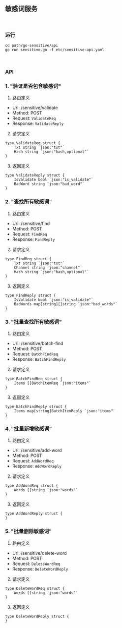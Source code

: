 
## 敏感词服务

<br />

### 运行

```
cd path/go-sensitive/api
go run sensitive.go -f etc/sensitive-api.yaml
```

<br />

### API



### 1. "验证是否包含敏感词"

1. 路由定义

- Url: /sensitive/validate
- Method: POST
- Request: `ValidateReq`
- Response: `ValidateReply`

2. 请求定义


```golang
type ValidateReq struct {
	Txt string `json:"txt"`
	Hash string `json:"hash,optional"`
}
```


3. 返回定义


```golang
type ValidateReply struct {
	IsValidate bool `json:"is_validate"`
	BadWord string `json:"bad_word"`
}
```
  


### 2. "查找所有敏感词"

1. 路由定义

- Url: /sensitive/find
- Method: POST
- Request: `FindReq`
- Response: `FindReply`

2. 请求定义


```golang
type FindReq struct {
	Txt string `json:"txt"`
	Channel string `json:"channel"`
	Hash string `json:"hash,optional"`
}
```


3. 返回定义


```golang
type FindReply struct {
	IsValidate bool `json:"is_validate"`
	BadWords map[string][]string `json:"bad_words"`
}
```
  


### 3. "批量查找所有敏感词"

1. 路由定义

- Url: /sensitive/batch-find
- Method: POST
- Request: `BatchFindReq`
- Response: `BatchFindReply`

2. 请求定义


```golang
type BatchFindReq struct {
	Items []BatchItemReq `json:"items"`
}
```


3. 返回定义


```golang
type BatchFindReply struct {
	Items map[string]BatchItemReply `json:"items"`
}
```
  


### 4. "批量新增敏感词"

1. 路由定义

- Url: /sensitive/add-word
- Method: POST
- Request: `AddWordReq`
- Response: `AddWordReply`

2. 请求定义


```golang
type AddWordReq struct {
	Words []string `json:"words"`
}
```


3. 返回定义


```golang
type AddWordReply struct {
}
```
  


### 5. "批量删除敏感词"

1. 路由定义

- Url: /sensitive/delete-word
- Method: POST
- Request: `DeleteWordReq`
- Response: `DeleteWordReply`

2. 请求定义


```golang
type DeleteWordReq struct {
	Words []string `json:"words"`
}
```


3. 返回定义


```golang
type DeleteWordReply struct {
}
```
  
